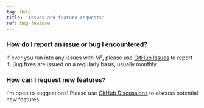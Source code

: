 ```yaml
---
tag: Help
title: 'Issues and feature requests'
ref: bug-feature
---
```


### How do I report an issue or bug I encountered?

If ever you run into any issues with M³, please use [GitHub Issues]({{site.github}}/issues/new?labels=bug,from+app&template=bug_report.md) to report it. Bug fixes are issued on a regularly basis, usually monthly.

### How can I request new features?

I'm open to suggestions! Please use [GitHub Discussions]({{site.github}}/discussions) to discuss potential new features.
